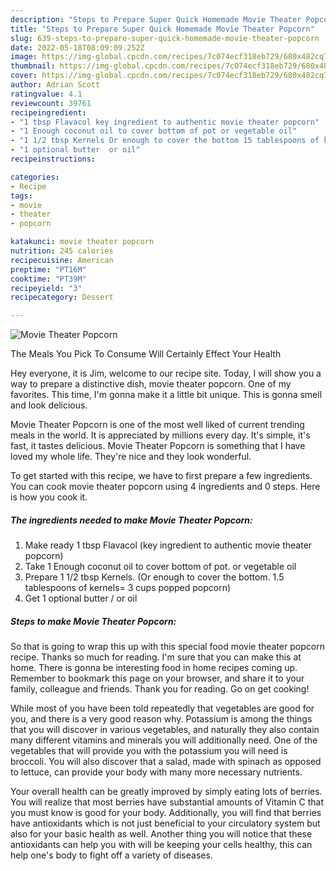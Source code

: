 ```yaml
---
description: "Steps to Prepare Super Quick Homemade Movie Theater Popcorn"
title: "Steps to Prepare Super Quick Homemade Movie Theater Popcorn"
slug: 639-steps-to-prepare-super-quick-homemade-movie-theater-popcorn
date: 2022-05-18T08:09:09.252Z
image: https://img-global.cpcdn.com/recipes/7c074ecf318eb729/680x482cq70/movie-theater-popcorn-recipe-main-photo.jpg
thumbnail: https://img-global.cpcdn.com/recipes/7c074ecf318eb729/680x482cq70/movie-theater-popcorn-recipe-main-photo.jpg
cover: https://img-global.cpcdn.com/recipes/7c074ecf318eb729/680x482cq70/movie-theater-popcorn-recipe-main-photo.jpg
author: Adrian Scott
ratingvalue: 4.1
reviewcount: 39761
recipeingredient:
- "1 tbsp Flavacol key ingredient to authentic movie theater popcorn"
- "1 Enough coconut oil to cover bottom of pot or vegetable oil"
- "1 1/2 tbsp Kernels Or enough to cover the bottom 15 tablespoons of kernels 3 cups popped popcorn"
- "1 optional butter  or oil"
recipeinstructions:

categories:
- Recipe
tags:
- movie
- theater
- popcorn

katakunci: movie theater popcorn 
nutrition: 245 calories
recipecuisine: American
preptime: "PT16M"
cooktime: "PT39M"
recipeyield: "3"
recipecategory: Dessert

---
```



![Movie Theater Popcorn](https://img-global.cpcdn.com/recipes/7c074ecf318eb729/680x482cq70/movie-theater-popcorn-recipe-main-photo.jpg)

The Meals You Pick To Consume Will Certainly Effect Your Health

Hey everyone, it is Jim, welcome to our recipe site. Today, I will show you a way to prepare a distinctive dish, movie theater popcorn. One of my favorites. This time, I'm gonna make it a little bit unique. This is gonna smell and look delicious.

Movie Theater Popcorn is one of the most well liked of current trending meals in the world. It is appreciated by millions every day. It's simple, it's fast, it tastes delicious. Movie Theater Popcorn is something that I have loved my whole life. They're nice and they look wonderful.




To get started with this recipe, we have to first prepare a few ingredients. You can cook movie theater popcorn using 4 ingredients and 0 steps. Here is how you cook it.

<!--inarticleads1-->

##### The ingredients needed to make Movie Theater Popcorn:

1. Make ready 1 tbsp Flavacol (key ingredient to authentic movie theater popcorn)
1. Take 1 Enough coconut oil to cover bottom of pot. or vegetable oil
1. Prepare 1 1/2 tbsp Kernels. (Or enough to cover the bottom. 1.5 tablespoons of kernels= 3 cups popped popcorn)
1. Get 1 optional butter / or oil




<!--inarticleads2-->

##### Steps to make Movie Theater Popcorn:





So that is going to wrap this up with this special food movie theater popcorn recipe. Thanks so much for reading. I'm sure that you can make this at home. There is gonna be interesting food in home recipes coming up. Remember to bookmark this page on your browser, and share it to your family, colleague and friends. Thank you for reading. Go on get cooking!

While most of you have been told repeatedly that vegetables are good for you, and there is a very good reason why. Potassium is among the things that you will discover in various vegetables, and naturally they also contain many different vitamins and minerals you will additionally need. One of the vegetables that will provide you with the potassium you will need is broccoli. You will also discover that a salad, made with spinach as opposed to lettuce, can provide your body with many more necessary nutrients.

Your overall health can be greatly improved by simply eating lots of berries. You will realize that most berries have substantial amounts of Vitamin C that you must know is good for your body. Additionally, you will find that berries have antioxidants which is not just beneficial to your circulatory system but also for your basic health as well. Another thing you will notice that these antioxidants can help you with will be keeping your cells healthy, this can help one's body to fight off a variety of diseases.
